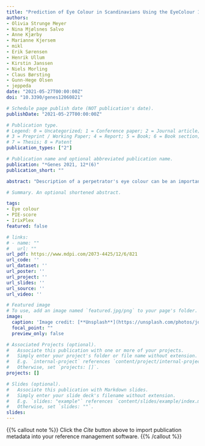 ```yaml
---
title: "Prediction of Eye Colour in Scandinavians Using the EyeColour 11 (EC11) SNP Set"
authors:
- Olivia Strunge Meyer
- Nina Mjølsnes Salvo
- Anne Kjærby
- Marianne Kjersem
- mikl
- Erik Sørensen
- Henrik Ullum
- Kirstin Janssen
- Niels Morling
- Claus Børsting
- Gunn-Hege Olsen
- jeppeda
date: "2021-05-27T00:00:00Z"
doi: "10.3390/genes12060821"

# Schedule page publish date (NOT publication's date).
publishDate: "2021-05-27T00:00:00Z"

# Publication type.
# Legend: 0 = Uncategorized; 1 = Conference paper; 2 = Journal article;
# 3 = Preprint / Working Paper; 4 = Report; 5 = Book; 6 = Book section;
# 7 = Thesis; 8 = Patent
publication_types: ["2"]

# Publication name and optional abbreviated publication name.
publication: "*Genes 2021, 12*(6)"
publication_short: ""

abstract: "Description of a perpetrator's eye colour can be an important investigative lead in a forensic case with no apparent suspects. Herein, we present 11 SNPs (Eye Colour 11-EC11) that are important for eye colour prediction and eye colour prediction models for a two-category reporting system (blue and brown) and a three-category system (blue, intermediate, and brown). The EC11 SNPs were carefully selected from 44 pigmentary variants in seven genes previously found to be associated with eye colours in 757 Europeans (Danes, Swedes, and Italians). Mathematical models using three different reporting systems: a quantitative system (PIE-score), a two-category system (blue and brown), and a three-category system (blue, intermediate, brown) were used to rank the variants. SNPs with a sufficient mean variable importance (above 0.3%) were selected for EC11. Eye colour prediction models using the EC11 SNPs were developed using leave-one-out cross-validation (LOOCV) in an independent data set of 523 Norwegian individuals. Performance of the EC11 models for the two- and three-category system was compared with models based on the IrisPlex SNPs and the most important eye colour locus, rs12913832. We also compared model performances with the IrisPlex online tool (IrisPlex Web). The EC11 eye colour prediction models performed slightly better than the IrisPlex and rs12913832 models in all reporting systems and better than the IrisPlex Web in the three-category system. Three important points to consider prior to the implementation of eye colour prediction in a forensic genetic setting are discussed: (1) the reference population, (2) the SNP set, and (3) the reporting strategy."

# Summary. An optional shortened abstract.

tags:
- Eye colour
- PIE-score
- IrixPlex
featured: false

# links:
# - name: ""
#   url: ""
url_pdf: https://www.mdpi.com/2073-4425/12/6/821
url_code: ''
url_dataset: ''
url_poster: ''
url_project: ''
url_slides: ''
url_source: ''
url_video: ''

# Featured image
# To use, add an image named `featured.jpg/png` to your page's folder. 
image:
  caption: 'Image credit: [**Unsplash**](https://unsplash.com/photos/jdD8gXaTZsc)'
  focal_point: ""
  preview_only: false

# Associated Projects (optional).
#   Associate this publication with one or more of your projects.
#   Simply enter your project's folder or file name without extension.
#   E.g. `internal-project` references `content/project/internal-project/index.md`.
#   Otherwise, set `projects: []`.
projects: []

# Slides (optional).
#   Associate this publication with Markdown slides.
#   Simply enter your slide deck's filename without extension.
#   E.g. `slides: "example"` references `content/slides/example/index.md`.
#   Otherwise, set `slides: ""`.
slides:
---
```


{{% callout note %}}
Click the *Cite* button above to import publication metadata into your reference management software.
{{% /callout %}}

